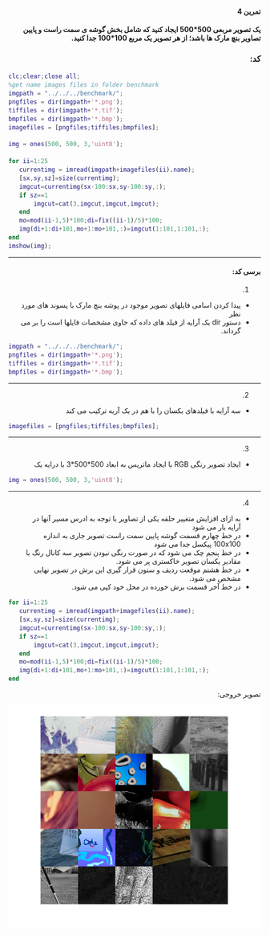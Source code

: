 <div dir="rtl">

#### تمرین 4
#### یک تصویر مربعی 500\*500 ایجاد کنید که شامل بخش گوشه ی سمت راست و پایین تصاویر بنچ مارک ها باشد؛ از هر تصویر یک مربع 100\*100 جدا کنید.   <br />



### کد:
</div>

```matlab
clc;clear;close all;
%get name images files in folder benchmark
imgpath = "../../../benchmark/";
pngfiles = dir(imgpath+'*.png');
tiffiles = dir(imgpath+'*.tif');
bmpfiles = dir(imgpath+'*.bmp');
imagefiles = [pngfiles;tiffiles;bmpfiles];

img = ones(500, 500, 3,'uint8');

for ii=1:25
   currentimg = imread(imgpath+imagefiles(ii).name);
   [sx,sy,sz]=size(currentimg);
   imgcut=currentimg(sx-100:sx,sy-100:sy,:);
   if sz==1
       imgcut=cat(3,imgcut,imgcut,imgcut);
   end
   mo=mod(ii-1,5)*100;di=fix((ii-1)/5)*100;
   img(di+1:di+101,mo+1:mo+101,:)=imgcut(1:101,1:101,:);
end
imshow(img);
```
---
<div dir="rtl">

#### برسی کد:
1.
- پیدا کردن اسامی فایلهای تصویر موجود در پوشه بنچ مارک با پسوند های مورد نظر <br />
- دستور dir یک آرایه از فیلد های داده که حاوی مشخصات فایلها است را بر می گرداند.
</div>

```matlab
imgpath = "../../../benchmark/";
pngfiles = dir(imgpath+'*.png');
tiffiles = dir(imgpath+'*.tif');
bmpfiles = dir(imgpath+'*.bmp');
```
---
<div dir="rtl">

2.
- سه آرایه با فیلدهای یکسان را با هم در یک آریه ترکیب می کند<br />
</div>

```matlab
imagefiles = [pngfiles;tiffiles;bmpfiles];
```
---
<div dir="rtl">

3.
- ایجاد تصویر رنگی RGB  با ایجاد ماتریس به ابعاد 500\*500\*3 با درایه یک <br />
</div>

```matlab
img = ones(500, 500, 3,'uint8');
```
---
<div dir="rtl">

4.
- به ازای افزایش متغییر حلقه یکی از تصاویر با توجه به ادرس مسیر آنها در آرایه بار می شود 
-  در خط چهارم قسمت گوشه پایین سمت راست تصویر جاری به اندازه 100x100 پیکسل جدا می شود
-   در خط پنجم چک می شود که در صورت رنگی نبودن تصویر سه کانال رنگ با مقادیر یکسان تصویر خاکستری پر  می شود. 
-   در خط هشتم موقعت ردیف و ستون قرار گیری این برش در تصویر نهایی مشخص می شود.
-   در خط آخر قسمت برش خورده در محل خود کپی می شود.<br />
</div>

```matlab
for ii=1:25
   currentimg = imread(imgpath+imagefiles(ii).name);
   [sx,sy,sz]=size(currentimg);
   imgcut=currentimg(sx-100:sx,sy-100:sy,:);
   if sz==1
       imgcut=cat(3,imgcut,imgcut,imgcut);
   end
   mo=mod(ii-1,5)*100;di=fix((ii-1)/5)*100;
   img(di+1:di+101,mo+1:mo+101,:)=imgcut(1:101,1:101,:);
end
```
<div dir="rtl">
تصویر خروجی:<br />
</div>

![Image of Yaktocat](result.png)
